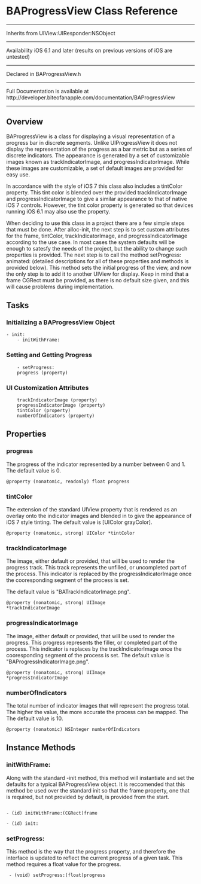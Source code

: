 # BAProgressView Class Reference

<hr>
Inherits from  UIView:UIResponder:NSObject
<hr>
Availability		iOS 6.1 and later (results on previous versions of iOS are untested)
<hr>
Declared in 	BAProgressView.h
<hr>
Full Documentation is available at http://developer.biteofanapple.com/documentation/BAProgressView
<hr>

## Overview

BAProgressView is a class for displaying a visual representation of a progress bar in discrete segments. Unlike UIProgressView it does not display the representation of the progress as a bar metric but as a series of discrete indicators. The appearance is generated by a set of customizable images known as trackIndicatorImage, and progressIndicatorImage. While these images are customizable, a set of default images are provided for easy use. 

In accordance with the style of iOS 7 this class also includes a tintColor property. This tint color is blended over the provided trackIndicatorImage and progressIndicatorImage to give a similar appearance to that of native iOS 7 controls. However, the tint color property is generated so that devices running iOS 6.1 may also use the property.

When deciding to use this class in a project there are a few simple steps that must be done. After alloc-init, the next step is to set custom attributes for the frame, tintColor, trackIndicatorImage, and progressIndicatorImage according to the use case. In most cases the system defaults will be enough to satesfy the needs of the project, but the ability to change such properties is provided. The next step is to call the method setProgress: animated: (detailed descriptions for all of these properties and methods is provided below). This method sets the initial progress of the view, and now the only step is to add it to another UIView for display. Keep in mind that a frame CGRect must be provided, as there is no default size given, and this will cause problems during implementation. 

## Tasks

### Initializing a BAProgressView Object
  	- init:
		- initWithFrame:
### Setting and Getting Progress
		- setProgress: 
		progress (property)
### UI Customization Attributes
		trackIndicatorImage (property)
		progressIndicatorImage (property)
		tintColor (property)
		numberOfIndicators (property)

## Properties
### progress
The progress of the indicator represented by a number between 0 and 1. The default value is 0.

<code>@property (nonatomic, readonly) float progress</code>

### tintColor
The extension of the standard UIView property that is rendered as an overlay onto the indicator images and blended in to give the appearance of iOS 7 style tinting. The default value is [UIColor grayColor].

<code>@property (nonatomic, strong) UIColor *tintColor</code>

### trackIndicatorImage
The image, either default or provided, that will be used to render the progress track. This track represents the unfilled, or uncompleted part of the process. This indicator is replaced by the progressIndicatorImage once the cooresponding segment of the process is set. 

The default value is "BATrackIndicatorImage.png".

<code>@property (nonatomic, strong) UIImage *trackIndicatorImage</code>
### progressIndicatorImage
The image, either default or provided, that will be used to render the progress. This progress represents the filler, or completed part of the process. This indicator is replaces by the trackIndicatorImage once the cooresponding segment of the process is set. The default value is 
"BAProgressIndicatorImage.png".

<code>@property (nonatomic, strong) UIImage *progressIndicatorImage</code>

### numberOfIndicators 
The total number of indicator images that will represent the progress total. The higher the value, the more accurate the process can be mapped. The The default value is 10.

<code>@property (nonatomic) NSInteger numberOfIndicators</code>

## Instance Methods
### initWithFrame:
Along with the standard -init method, this method will instantiate and set the defaults for a typical BAProgressView object. It is reccomended that this method be used over the standard init so that the frame property, one that is required, but not provided by default, is provided from the start.

<code>
- (id) initWithFrame:(CGRect)frame <br />
- (id) init:
</code>

### setProgress:
This method is the way that the progress property, and therefore the interface is updated to reflect the current progress of a given task. This method requires a float value for the progress.

<code> - (void) setProgress:(float)progress </code>

